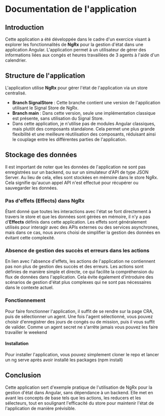 # Documentation de l'application

## Introduction

Cette application a été développée dans le cadre d'un exercice visant à explorer les fonctionnalités de **NgRx** pour la gestion d'état dans une application Angular. L'application permet à un utilisateur de gérer des informations liées aux congés et heures travaillées de 3 agents à l'aide d'un calendrier.

## Structure de l'application

L'application utilise **NgRx** pour gérer l'état de l'application via un store centralisé.

- **Branch SignalStore** : Cette branche contient une version de l'application utilisant le Signal Store de NgRx.
- **Branch main** : Dans cette version, seule une implémentation classique est présente, sans utilisation du Signal Store.
- Dans cette application, je n'utilise pas de modules Angular classiques, mais plutôt des composants standalone. Cela permet une plus grande flexibilité et une meilleure réutilisation des composants, réduisant ainsi le couplage entre les différentes parties de l'application.


## Stockage des données

Il est important de noter que les données de l'application ne sont pas enregistrées sur un backend, ou sur un simulateur d'API de type JSON Server. Au lieu de cela, elles sont stockées en mémoire dans le store NgRx. Cela signifie qu'aucun appel API n'est effectué pour récupérer ou sauvegarder les données.

### Pas d'effets (Effects) dans NgRx

Étant donné que toutes les interactions avec l'état se font directement à travers le store et que les données sont gérées en mémoire, il n'y a pas d'**Effects** définis dans cette application. Les effets sont généralement utilisés pour interagir avec des APIs externes ou des services asynchrones, mais dans ce cas, nous avons choisi de simplifier la gestion des données en évitant cette complexité.

### Absence de gestion des succès et erreurs dans les actions

En lien avec l'absence d'effets, les actions de l'application ne contiennent pas non plus de gestion des succès et des erreurs. Les actions sont définies de manière simple et directe, ce qui facilite la compréhension du flux de données dans l'application. Cela évite également d'introduire des scénarios de gestion d'état plus complexes qui ne sont pas nécessaires dans le contexte actuel.

### Fonctionnement

Pour faire fonctionner l'application, il suffit de se rendre sur la page CRA, puis de sélectionner un agent.
Une fois l'agent sélectionné, vous pouvez choisir d'enregistrer des jours de congés ou de mission, puis il vous suffit de valider.
Comme un agent secret ne s'arrête jamais vous pouvez les faire travailler le weekend

#### Installation 

Pour installer l'application, vous pouvez simplement cloner le repo et lancer un ng serve après avoir installé les packages (npm install)
## Conclusion

Cette application sert d'exemple pratique de l'utilisation de NgRx pour la gestion d'état dans Angular, sans dépendance à un backend. Elle met en avant les concepts de base tels que les actions, les reducers et les sélecteurs, tout en soulignant l'efficacité du store pour maintenir l'état de l'application de manière prévisible.
